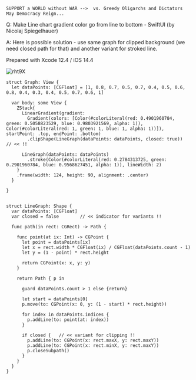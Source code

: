 ```
SUPPORT a WORLD without WAR -->  vs. Greedy Oligarchs and Dictators
May Democracy Reign... 
```

Q: Make Line chart gradient color go from line to bottom - SwiftUI (by Nicolaj Spiegelhauer)

A: Here is possible solution - use same graph for clipped background (we need closed path for that) and another variant for stroked line.

Prepared with Xcode 12.4 / iOS 14.4

![rht9X](https://user-images.githubusercontent.com/62171579/167889867-6a32fb12-7350-4765-8760-31dd023be1e9.png)

```
struct Graph: View {
  let dataPoints: [CGFloat] = [1, 0.8, 0.7, 0.5, 0.7, 0.4, 0.5, 0.6, 0.8, 0.4, 0.3, 0.4, 0.5, 0.7, 0.6, 1]

  var body: some View {
    ZStack{
      LinearGradient(gradient:
        Gradient(colors: [Color(#colorLiteral(red: 0.4901960784, green: 0.5058823529, blue: 0.9803921569, alpha: 1)), Color(#colorLiteral(red: 1, green: 1, blue: 1, alpha: 1))]), startPoint: .top, endPoint: .bottom)
        .clipShape(LineGraph(dataPoints: dataPoints, closed: true))  // << !!

      LineGraph(dataPoints: dataPoints)
        .stroke(Color(#colorLiteral(red: 0.2784313725, green: 0.2901960784, blue: 0.9568627451, alpha: 1)), lineWidth: 2)
    }
    .frame(width: 124, height: 90, alignment: .center)
  }
  
}


struct LineGraph: Shape {
  var dataPoints: [CGFloat]
  var closed = false        // << indicator for variants !!
  
  func path(in rect: CGRect) -> Path {
    
    func point(at ix: Int) -> CGPoint {
      let point = dataPoints[ix]
      let x = rect.width * CGFloat(ix) / CGFloat(dataPoints.count - 1)
      let y = (1 - point) * rect.height
      
      return CGPoint(x: x, y: y)
    }
    
    return Path { p in
      
      guard dataPoints.count > 1 else {return}
      
      let start = dataPoints[0]
      p.move(to: CGPoint(x: 0, y: (1 - start) * rect.height))
      
      for index in dataPoints.indices {
        p.addLine(to: point(at: index))
      }

      if closed {   // << variant for clipping !!
        p.addLine(to: CGPoint(x: rect.maxX, y: rect.maxY))
        p.addLine(to: CGPoint(x: rect.minX, y: rect.maxY))
        p.closeSubpath()
      }
    }
  }
}
```
